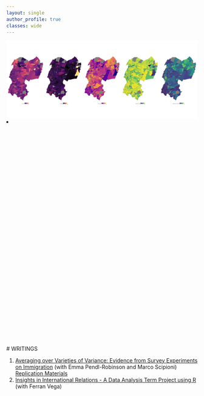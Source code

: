 ```yaml
---
layout: single
author_profile: true
classes: wide
---
```

<img style="float: right;" src="\assets\images\Rplot04.png">
<li>
  <a href="https://mohitnegi14.github.io">
    <svg class="svg-inline--fa fa-w-14 fa-fw" aria-hidden="true" role="img" xmlns="https://upload.wikimedia.org/wikipedia/commons/4/41/Flag_of_India.svg" viewBox="0 0 448 512">
      ... <!-- svg paths and stuff -->
    </svg>
  </a>
</li>
# WRITINGS

1. [Averaging over Varieties of Variance: Evidence from Survey Experiments on Immigration](https://drive.google.com/file/d/1ksG_6ejy7LjOlMFRd52ItMhr3ReUbcdo/view?usp=sharing) (with Emma Pendl-Robinson and Marco Scipioni) [Replication Materials](https://doi.org/10.7910/DVN/M9XJRE)
2. [Insights in International Relations - A Data Analysis Term Project using R](https://drive.google.com/file/d/1osMFPT2HjX8n6MsF8TzFy-gMt-Rw7hgc/view?usp=sharing) (with Ferran Vega)
